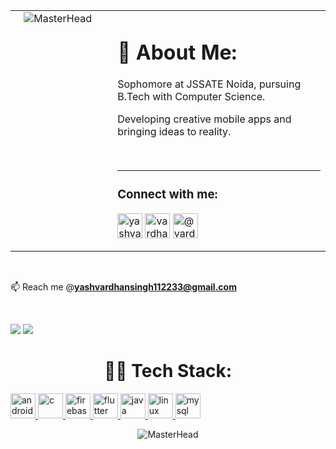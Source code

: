 <table style="width: 100%; border: none;">
  <tr>
    <td style="width: 30%; text-align: center; vertical-align: top;">
      <img src="https://lh3.googleusercontent.com/drive-viewer/AKGpiha2llYLdUbvAvoeWwmfiOxT4traHtAk0ga4IpL-3tLccv1tvRrDfBEQhKDNPCEe1rQEOIirjKjqEX3u-b7EAqMbwQfyl56y4iw=s2560" alt="MasterHead" style="max-width: 100%; height: auto;" />
    </td>
    <td style="width: 70%; padding-left: 20px; vertical-align: top; text-align: left;">
      <h1>💫 About Me:</h1>
      <p>Sophomore at JSSATE Noida, pursuing B.Tech with Computer Science.</p>
      <p>Developing creative mobile apps and bringing ideas to reality.</p>
      <br>
      <hr>
      <h3 align="left">Connect with me:</h3>
<p align="left" >
<a href="https://linkedin.com/in/vardhan-ysh" target="blank"><img align="center" src="https://www.vectorlogo.zone/logos/linkedin/linkedin-tile.svg" alt="yashvardhan singh" height="40" width="40" /></a>
<a href="https://instagram.com/vardhan.ysh" target="blank"><img align="center" src="https://www.vectorlogo.zone/logos/instagram/instagram-icon.svg" alt="vardhan.ysh" height="40" width="40" /></a>
<a href="https://x.com/vardhan_ysh" target="blank"><img align="center" src="https://www.freepnglogos.com/uploads/twitter-x-logo-png/twitter-x-logo-png-9.png" alt="@vardhan_ysh" height="40" width="40" /></a>
</p>
    </td>
  </tr>
</table>


<br>

📫 Reach me @**yashvardhansingh112233@gmail.com**

<br>

![](https://github-readme-stats.vercel.app/api/top-langs/?username=Vardhan-ysh&layout=donut&theme=dark#gh-dark-mode-only)
![](https://github-readme-stats.vercel.app/api?username=Vardhan-ysh&show_icons=true&theme=dark#gh-dark-mode-only)



<h1 align="center">🧑‍💻 Tech Stack:</h1>
<p align="left"> 
<a href="https://developer.android.com" target="_blank" rel="noreferrer"> <img src="https://www.vectorlogo.zone/logos/android/android-tile.svg" alt="android" width="40" height="40"/> </a> 
<a href="https://www.cprogramming.com/" target="_blank" rel="noreferrer"> <img src="https://upload.wikimedia.org/wikipedia/commons/thumb/1/18/C_Programming_Language.svg/570px-C_Programming_Language.svg.png?20201031132917" alt="c" width="40" height="40"/> </a>
<a href="https://firebase.google.com/" target="_blank" rel="noreferrer"> <img src="https://www.vectorlogo.zone/logos/firebase/firebase-icon.svg" alt="firebase" width="40" height="40"/> </a>
<a href="https://flutter.dev" target="_blank" rel="noreferrer"> <img src="https://www.vectorlogo.zone/logos/flutterio/flutterio-icon.svg" alt="flutter" width="40" height="40"/> </a>
<a href="https://www.java.com" target="_blank" rel="noreferrer"> <img src="https://www.vectorlogo.zone/logos/java/java-vertical.svg" alt="java" width="40" height="40"/> </a> 
<a href="https://www.linux.org/" target="_blank" rel="noreferrer"> <img src="https://www.vectorlogo.zone/logos/linux/linux-icon.svg" alt="linux" width="40" height="40"/> </a> 
<a href="https://www.mysql.com/" target="_blank" rel="noreferrer"> <img src="https://www.vectorlogo.zone/logos/mysql/mysql-official.svg" alt="mysql" width="40" height="40"/> </a> </p>



<p align="center">
  <img src="https://www.bing.com/th/id/OGC.1e2b8a2af09c72ebbc1c7121fa68e84e?pid=1.7&rurl=https%3a%2f%2fwww.mindinventory.com%2fblog%2fwp-content%2fuploads%2f2022%2f10%2fflutter-firebase.gif&ehk=mj6owfmqGFyEC8ycYO3k4fPZJIct0MWgO5HijX7IZVc%3d" alt="MasterHead" />
</p>
